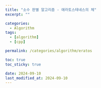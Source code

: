 ```yaml
---
title: "소수 판별 알고리즘 - 에라토스테네스의 체"
excerpt: ""

categories:
  - Algorithm
tags:
  - [algorithm]
  - [cpp]

permalink: /categories/algorithm/eratos

toc: true
toc_sticky: true

date: 2024-09-10
last_modified_at: 2024-09-10
---
```

